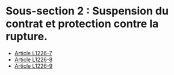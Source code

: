 # Sous-section 2 : Suspension du contrat et protection contre la rupture.

* [Article L1226-7](./LEGIARTI000023272293.md)
* [Article L1226-8](./LEGIARTI000006900974.md)
* [Article L1226-9](./LEGIARTI000006900975.md)
